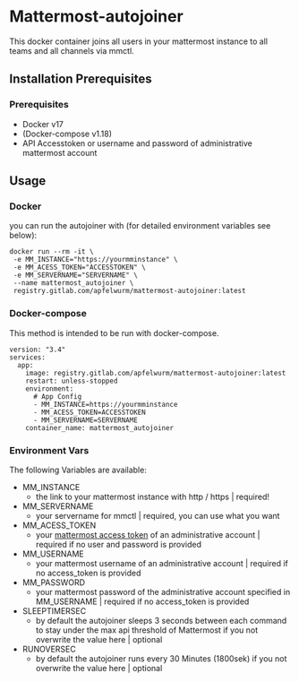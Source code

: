 # Mattermost-autojoiner
This docker container joins all users in your mattermost instance to all teams and all channels via mmctl.

## Installation Prerequisites

### Prerequisites

- Docker v17
- (Docker-compose v1.18)
- API Accesstoken or username and password of administrative mattermost account

## Usage

### Docker

you can run the autojoiner with (for detailed environment variables see below):
```
docker run --rm -it \
 -e MM_INSTANCE="https://yourmminstance" \
 -e MM_ACESS_TOKEN="ACCESSTOKEN" \
 -e MM_SERVERNAME="SERVERNAME" \
 --name mattermost_autojoiner \
 registry.gitlab.com/apfelwurm/mattermost-autojoiner:latest

```

### Docker-compose

This method is intended to be run with docker-compose.

```
version: "3.4"
services:
  app:
    image: registry.gitlab.com/apfelwurm/mattermost-autojoiner:latest
    restart: unless-stopped
    environment:
      # App Config
      - MM_INSTANCE=https://yourmminstance
      - MM_ACESS_TOKEN=ACCESSTOKEN
      - MM_SERVERNAME=SERVERNAME
    container_name: mattermost_autojoiner

```


### Environment Vars
The following Variables are available:
- MM_INSTANCE
    - the link to your mattermost instance with http / https | required!
- MM_SERVERNAME
    - your servername for mmctl | required, you can use what you want 
- MM_ACESS_TOKEN
    - your [mattermost access token](https://docs.mattermost.com/developer/personal-access-tokens.html#) of an administrative account | required if no user and password is provided
- MM_USERNAME
    - your mattermost username of an administrative account | required if no access_token is provided
- MM_PASSWORD
    - your mattermost password of the administrative account specified in MM_USERNAME | required if no access_token is provided
- SLEEPTIMERSEC
    - by default the autojoiner sleeps 3 seconds between each command to stay under the max api threshold of Mattermost if you not overwrite the value here | optional
- RUNOVERSEC
    - by default the autojoiner runs every 30 Minutes (1800sek) if you not overwrite the value here | optional
  
